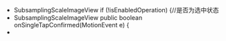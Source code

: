- SubsamplingScaleImageView  if (!isEnabledOperation) {//是否为选中状态
- SubsamplingScaleImageView public boolean onSingleTapConfirmed(MotionEvent e) {
-               